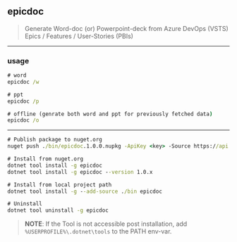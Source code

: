 ## epicdoc
> Generate Word-doc (or) Powerpoint-deck from Azure DevOps (VSTS) Epics / Features / User-Stories (PBIs)

---

### usage
```cmd
# word
epicdoc /w 

# ppt
epicdoc /p

# offline (genrate both word and ppt for previously fetched data)
epicdoc /o

```

---

```cmd
# Publish package to nuget.org
nuget push ./bin/epicdoc.1.0.0.nupkg -ApiKey <key> -Source https://api.nuget.org/v3/index.json

# Install from nuget.org
dotnet tool install -g epicdoc
dotnet tool install -g epicdoc --version 1.0.x

# Install from local project path
dotnet tool install -g --add-source ./bin epicdoc

# Uninstall
dotnet tool uninstall -g epicdoc
```
> **NOTE**: If the Tool is not accessible post installation, add `%USERPROFILE%\.dotnet\tools` to the PATH env-var.
